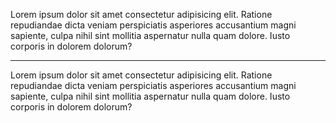 Lorem ipsum dolor sit amet consectetur adipisicing elit. Ratione repudiandae dicta veniam perspiciatis asperiores accusantium magni sapiente, culpa nihil sint mollitia aspernatur nulla quam dolore. Iusto corporis in dolorem dolorum?

---

<span class="md-notice"> 
Lorem ipsum dolor sit amet consectetur adipisicing elit. Ratione repudiandae dicta veniam perspiciatis asperiores accusantium magni sapiente, culpa nihil sint mollitia aspernatur nulla quam dolore. Iusto corporis in dolorem dolorum?
</span>
